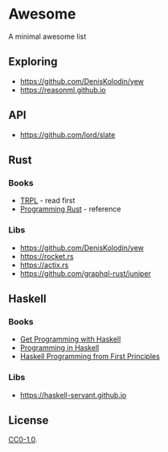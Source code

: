 # Awesome
A minimal awesome list

## Exploring

- https://github.com/DenisKolodin/yew
- https://reasonml.github.io

## API

- https://github.com/lord/slate

## Rust

### Books

- [TRPL](https://doc.rust-lang.org/book/2018-edition/index.html) - read first
- [Programming Rust](http://shop.oreilly.com/product/0636920040385.do) - reference

### Libs

- https://github.com/DenisKolodin/yew
- https://rocket.rs
- https://actix.rs
- https://github.com/graphql-rust/juniper

## Haskell

### Books

- [Get Programming with Haskell](https://www.manning.com/books/get-programming-with-haskell)
- [Programming in Haskell](http://www.cs.nott.ac.uk/~pszgmh/pih.html)
- [Haskell Programming from First Principles](http://haskellbook.com)

### Libs

- https://haskell-servant.github.io

## License

[CC0-1.0](https://creativecommons.org/publicdomain/zero/1.0/).
